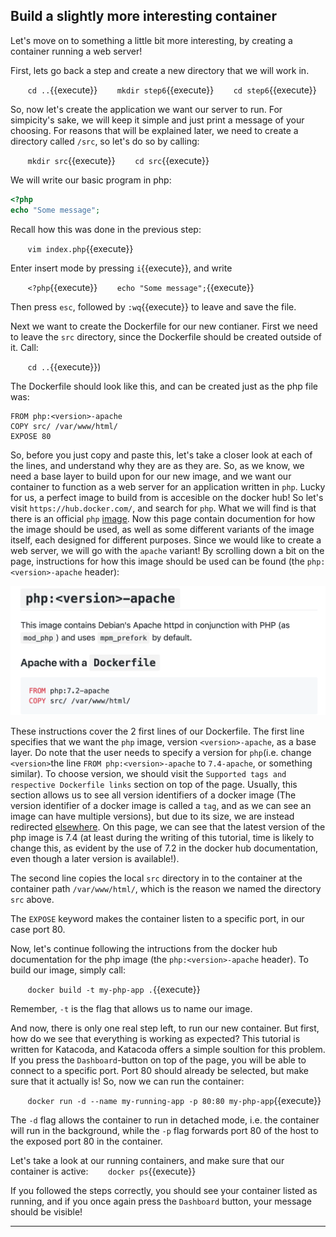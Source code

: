 ## Build a slightly more interesting container
Let's move on to something a little bit more interesting, by creating a container running a web server!

First, lets go back a step and create a new directory that we will work in.

&nbsp;&nbsp;&nbsp;&nbsp;&nbsp;&nbsp; `cd ..`{{execute}}
&nbsp;&nbsp;&nbsp;&nbsp;&nbsp;&nbsp; `mkdir step6`{{execute}}
&nbsp;&nbsp;&nbsp;&nbsp;&nbsp;&nbsp; `cd step6`{{execute}}

So, now let's create the application we want our server to run. For simpicity's sake, we will keep it simple and just print a message of your choosing. For reasons that will be explained later, we need to create a directory called `/src`, so let's do so by calling:

&nbsp;&nbsp;&nbsp;&nbsp;&nbsp;&nbsp; `mkdir src`{{execute}}
&nbsp;&nbsp;&nbsp;&nbsp;&nbsp;&nbsp; `cd src`{{execute}}


We will write our basic program in php:
```php
<?php
echo "Some message";
```

Recall how this was done in the previous step:  

&nbsp;&nbsp;&nbsp;&nbsp;&nbsp;&nbsp; `vim index.php`{{execute}}

Enter insert mode by pressing `i`{{execute}}, and write

&nbsp;&nbsp;&nbsp;&nbsp;&nbsp;&nbsp; `<?php`{{execute}}
&nbsp;&nbsp;&nbsp;&nbsp;&nbsp;&nbsp; `echo "Some message";`{{execute}}

Then press `esc`, followed by `:wq`{{execute}} to leave and save the file.

Next we want to create the Dockerfile for our new contianer. First we need to leave the `src` directory, since the Dockerfile should be created outside of it. Call:

&nbsp;&nbsp;&nbsp;&nbsp;&nbsp;&nbsp; `cd ..`{{execute}})

The Dockerfile should look like this, and can be created just as the php file was:
```
FROM php:<version>-apache
COPY src/ /var/www/html/
EXPOSE 80
```

So, before you just copy and paste this, let's take a closer look at each of the lines, and understand why they are as they are. So, as we know, we need a base layer to build upon for our new image, and we want our container to function as a web server for an application written in `php`. Lucky for us, a perfect image to build from is accesible on the docker hub! So let's visit `https://hub.docker.com/`, and search for `php`. What we will find is that there is an official `php` [image](https://hub.docker.com/_/php). Now this page contain documention for how the image should be used, as well as some different variants of the image itself, each designed for different purposes. Since we would like to create a web server, we will go with the `apache` variant! By scrolling down a bit on the page, instructions for how this image should be used can be found (the `php:<version>-apache` header):

![use_apache_github](./assets/use_apache_github.png)

These instructions cover the 2 first lines of our Dockerfile. The first line specifies that we want the `php` image, version `<version>-apache`, as a base layer. Do note that the user needs to specify a version for `php`(i.e. change `<version>`the line `FROM php:<version>-apache` to `7.4-apache`, or something similar). To choose version, we should visit the `Supported tags and respective Dockerfile links` section on top of the page. Usually, this section allows us to see all version identifiers of a docker image (The version identifier of a docker image is called a `tag`, and as we can see an image can have multiple versions), but due to its size, we are instead redirected [elsewhere](https://github.com/docker-library/docs/blob/master/php/README.md#supported-tags-and-respective-dockerfile-links). On this page, we can see that the latest version of the php image is 7.4 (at least during the writing of this tutorial, time is likely to change this, as evident by the use of 7.2 in the docker hub documentation, even though a later version is available!).

The second line copies the local `src` directory in to the container at the container path `/var/www/html/`, which is the reason we named the directory `src` above.


The `EXPOSE` keyword makes the container listen to a specific port, in our case port 80.

Now, let's continue following the intructions from the docker hub documentation for the php image (the `php:<version>-apache` header). To build our image, simply call:

&nbsp;&nbsp;&nbsp;&nbsp;&nbsp;&nbsp; `docker build -t my-php-app .`{{execute}}

Remember, `-t` is the flag that allows us to name our image.

And now, there is only one real step left, to run our new container. But first, how do we see that everything is working as expected? This tutorial is written for Katacoda, and Katacoda offers a simple soultion for this problem. If you press the `Dashboard`-button on top of the page, you will be able to connect to a specific port. Port 80 should already be selected, but make sure that it actually is! So, now we can run the container:

&nbsp;&nbsp;&nbsp;&nbsp;&nbsp;&nbsp; `docker run -d --name my-running-app -p 80:80 my-php-app`{{execute}}

The `-d` flag allows the container to run in detached mode, i.e. the container will run in the background, while the `-p` flag forwards port 80 of the host to the exposed port 80 in the container.

Let's take a look at our running containers, and make sure that our container is active:
&nbsp;&nbsp;&nbsp;&nbsp;&nbsp;&nbsp; `docker ps`{{execute}}

If you followed the steps correctly, you should see your container listed as running, and if you once again press the `Dashboard` button, your message should be visible!

-------------------------------
